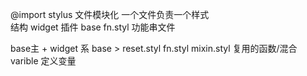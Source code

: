 @import stylus 文件模块化 一个文件负责一个样式            
结构 widget 插件 base
fn.styl 功能串文件

base主 + widget 系
base > reset.styl fn.styl mixin.styl 复用的函数/混合 varible 定义变量